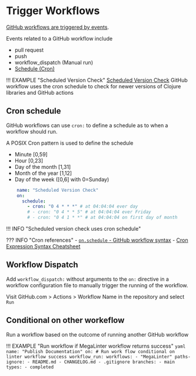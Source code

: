 # Trigger Workflows

[GitHub workflows are triggered by events](https://docs.github.com/en/actions/using-workflows/events-that-trigger-workflows).

Events related to a GitHub workflow include

- pull request
- push
- workflow_dispatch (Manual run)
- [Schedule (Cron)](#cron-schedule)

!!! EXAMPLE "Scheduled Version Check"
    [Scheduled Version Check](/continuous-integration/github-workflow/#scheduled-version-check) GitHub workflow uses the cron schedule to check for newer versions of Clojure libraries and GitHub actions

## Cron schedule

GitHub workflows can use `cron:` to define a schedule as to when a workflow should run.

A POSIX Cron pattern is used to define the schedule

- Minute [0,59]
- Hour [0,23]
- Day of the month [1,31]
- Month of the year [1,12]
- Day of the week ([0,6] with 0=Sunday)

```yaml
    name: "Scheduled Version Check"
    on:
      schedule:
        - cron: "0 4 * * *" # at 04:04:04 ever day
        # - cron: "0 4 * * 5" # at 04:04:04 ever Friday
        # - cron: "0 4 1 * *" # at 04:04:04 on first day of month
```

!!! INFO "Scheduled version check uses cron schedule"

??? INFO "Cron references"
    - [`on.schedule` - GitHub workflow syntax](https://docs.github.com/en/actions/using-workflows/workflow-syntax-for-github-actions#onschedule)
    - [Cron Expression Syntax Cheatsheet](https://cronstatus.com/docs/cron/)

## Workflow Dispatch

Add `workflow_dispatch:` without arguments to the `on:` directive in a workflow configuration file to manually trigger the running of the workflow.

Visit GitHub.com > Actions > Workflow Name in the repository and select `Run`

## Conditional on other workeflow

Run a workflow based on the outcome of running another GitHub workflow

!!! EXAMPLE "Run workflow if MegaLinter workflow returns success"
    ```yaml
        name: "Publish Documentation"
        on:
          # Run work flow conditional on linter workflow success
          workflow_run:
            workflows:
              - "MegaLinter"
            paths-ignore:
              - README.md
              - CHANGELOG.md
              - .gitignore
            branches:
              - main
            types:
              - completed
    ```
